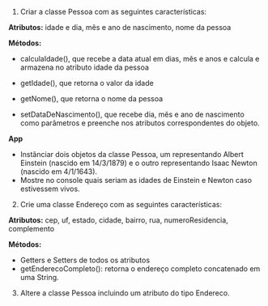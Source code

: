 1. Criar a classe Pessoa com as seguintes características:

**Atributos:** idade e dia, mês e ano de nascimento, nome da pessoa

**Métodos:**
- calculaIdade(), que recebe a data atual em dias, mês e anos e calcula e armazena no atributo idade da pessoa   

- getIdade(), que retorna o valor da idade  
- getNome(), que retorna o nome da pessoa  
- setDataDeNascimento(), que recebe dia, mês e ano de nascimento como parâmetros e preenche nos atributos correspondentes do objeto.  

**App**
- Instânciar dois objetos da classe Pessoa, um representando Albert Einstein (nascido em 14/3/1879) e o outro representando Isaac Newton (nascido em 4/1/1643). 
- Mostre no console quais seriam as idades de Einstein e Newton caso estivessem vivos.

2. Crie uma classe Endereço com as seguintes características: 

**Atributos:** cep, uf, estado, cidade, bairro, rua, numeroResidencia, complemento

**Métodos:**
- Getters e Setters de todos os atributos
- getEnderecoCompleto(): retorna o endereço completo concatenado em uma String. 


3. Altere a classe Pessoa incluindo um atributo do tipo Endereco. 

